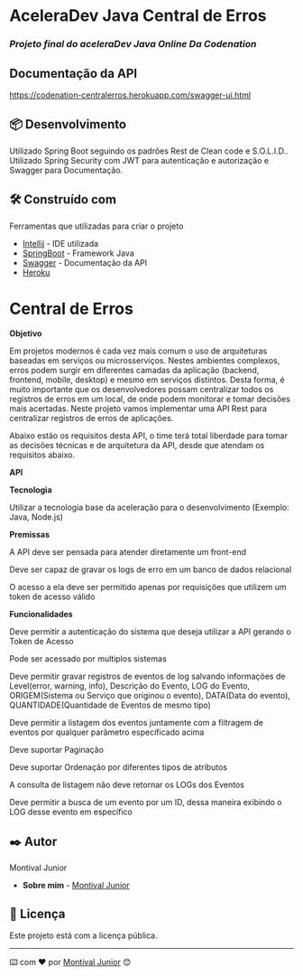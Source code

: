 # **AceleraDev Java Central de Erros**
### *Projeto final do aceleraDev Java Online Da Codenation*

## Documentação da API
https://codenation-centralerros.herokuapp.com/swagger-ui.html

## 📦 Desenvolvimento

Utilizado Spring Boot seguindo os padrões Rest de Clean code e S.O.L.I.D.. Utilizado Spring Security com JWT para autenticação e autorização e Swagger para Documentação.  

## 🛠️ Construído com

Ferramentas que utilizadas para criar o projeto

* [Intellij](https://www.jetbrains.com/pt-br/idea/) - IDE utilizada
* [SpringBoot](https://spring.io/projects/spring-boot) - Framework Java
* [Swagger](https://swagger.io/) - Documentação da API
* [Heroku](https://dashboard.heroku.com/)


# **Central de Erros**

**Objetivo**

Em projetos modernos é cada vez mais comum o uso de arquiteturas baseadas em serviços ou microsserviços. Nestes ambientes complexos, erros podem surgir em diferentes camadas da aplicação (backend, frontend, mobile, desktop) e mesmo em serviços distintos. Desta forma, é muito importante que os desenvolvedores possam centralizar todos os registros de erros em um local, de onde podem monitorar e tomar decisões mais acertadas. Neste projeto vamos implementar uma API Rest para centralizar registros de erros de aplicações.

Abaixo estão os requisitos desta API, o time terá total liberdade para tomar as decisões técnicas e de arquitetura da API, desde que atendam os requisitos abaixo.

**API**

**Tecnologia**

Utilizar a tecnologia base da aceleração para o desenvolvimento (Exemplo: Java, Node.js)

**Premissas**

A API deve ser pensada para atender diretamente um front-end

Deve ser capaz de gravar os logs de erro em um banco de dados relacional

O acesso a ela deve ser permitido apenas por requisições que utilizem um token de acesso válido

**Funcionalidades**

Deve permitir a autenticação do sistema que deseja utilizar a API gerando o Token de Acesso

Pode ser acessado por multiplos sistemas

Deve permitir gravar registros de eventos de log salvando informações de Level(error, warning, info), Descrição do Evento, LOG do Evento, ORIGEM(Sistema ou Serviço que originou o evento), DATA(Data do evento), QUANTIDADE(Quantidade de Eventos de mesmo tipo)

Deve permitir a listagem dos eventos juntamente com a filtragem de eventos por qualquer parâmetro especificado acima

Deve suportar Paginação

Deve suportar Ordenação por diferentes tipos de atributos

A consulta de listagem não deve retornar os LOGs dos Eventos

Deve permitir a busca de um evento por um ID, dessa maneira exibindo o LOG desse evento em específico

## ✒️ Autor

Montival Junior

* **Sobre mim** -  [Montival Junior](https://monthalcantara.github.io/)


## 📄 Licença

Este projeto está com a licença pública.



---
⌨️ com ❤️ por [Montival Junior](/https://github.com/MonthAlcantara) 😊


